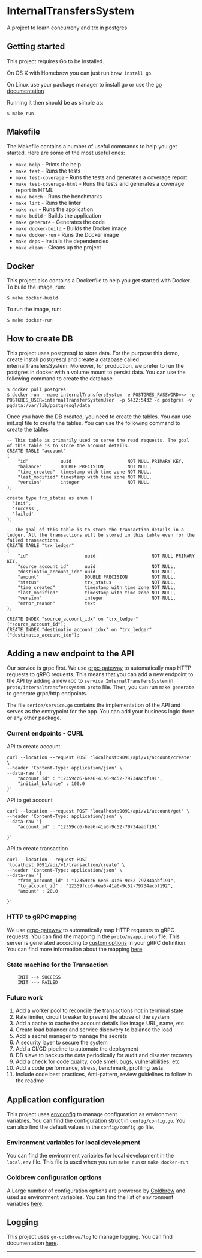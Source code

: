 # InternalTransfersSystem

A project to learn concurreny and trx in postgres

## Getting started

This project requires Go to be installed.

On OS X with Homebrew you can just run `brew install go`.

On Linux use your package manager to install go or use the [go documentation](https://go.dev/doc/install)

Running it then should be as simple as:

```console
$ make run
```

## Makefile

The Makefile contains a number of useful commands to help you get started. Here are some of the most useful ones:
- `make help` - Prints the help
- `make test` - Runs the tests
- `make test-coverage` - Runs the tests and generates a coverage report
- `make test-coverage-html` - Runs the tests and generates a coverage report in HTML
- `make bench` - Runs the benchmarks
- `make lint` - Runs the linter
- `make run` - Runs the application
- `make build` - Builds the application
- `make generate` - Generates the code
- `make docker-build` - Builds the Docker image
- `make docker-run` - Runs the Docker image
- `make deps` - Installs the dependencies
- `make clean` - Cleans up the project

## Docker

This project also contains a Dockerfile to help you get started with Docker. To build the image, run:

```console
$ make docker-build
```

To run the image, run:

```console
$ make docker-run
```
## How to create DB
This project uses postgresql to store data. For the purpose this demo, create install postgresql and create a database called internalTransfersSystem. Moreover, for production, we prefer to run the postgres in docker with a volume mount to persist data. You can use the following command to create the database

```console
$ docker pull postgres
$ docker run --name internalTransfersSystem -e POSTGRES_PASSWORD=<> -e POSTGRES_USER=internalTransferSystemUser  -p 5432:5432 -d postgres -v pgdata:/var/lib/postgresql/data
```
Once you have the DB created, you need to create the tables. You can use init.sql file to create the tables. You can use the following command to create the tables

```console
-- This table is primarily used to serve the read requests. The goal of this table is to store the account details.
CREATE TABLE "account"
(
    "id"            uuid                     NOT NULL PRIMARY KEY,
    "balance"       DOUBLE PRECISION         NOT NULL,
    "time_created"  timestamp with time zone NOT NULL,
    "last_modified" timestamp with time zone NOT NULL,
    "version"       integer                  NOT NULL
);

create type trx_status as enum (
  'init',
  'success',
  'failed'
);

-- The goal of this table is to store the transaction details in a ledger. All the transactions will be stored in this table even for the failed transactions.
CREATE TABLE "trx_ledger"
(
    "id"                     uuid                     NOT NULL PRIMARY KEY,
    "source_account_id"      uuid                     NOT NULL,
    "destinatio_account_idn" uuid                     NOT NULL,
    "amount"                 DOUBLE PRECISION         NOT NULL,
    "status"                 trx_status               NOT NULL,
    "time_created"           timestamp with time zone NOT NULL,
    "last_modified"          timestamp with time zone NOT NULL,
    "version"                integer                  NOT NULL,
    "error_reason"           text
);

CREATE INDEX "source_account_idx" on "trx_ledger" ("source_account_id");
CREATE INDEX "destinatio_account_idnx" on "trx_ledger" ("destinatio_account_idn");
```

## Adding a new endpoint to the API

Our service is grpc first. We use [grpc-gateway] to automatically map HTTP requests to gRPC requests. This means that you can add a new endpoint to the API by adding a new rpc to `service InternalTransfersSystem` in `proto/internaltransferssystem.proto` file. Then, you can run `make generate` to generate grpc/http endpoints.

The file `serice/service.go` contains the implementation of the API and serves as the emtrypoint for the app. You can add your business logic there or any other package.

### Current endpoints - CURL

API to create account
```console
curl --location --request POST 'localhost:9091/api/v1/account/create' \
--header 'Content-Type: application/json' \
--data-raw '{
    "account_id" : "12359cc6-6ea6-41a6-9c52-79734acbf191",
    "initial_balance" : 100.0
}'
```
 
API to get account
```console
curl --location --request POST 'localhost:9091/api/v1/account/get' \
--header 'Content-Type: application/json' \
--data-raw '{
    "account_id" : "12359cc6-6ea6-41a6-9c52-79734aabf191"

}'
```

API to create transaction
```console
curl --location --request POST 'localhost:9091/api/v1/transaction/create' \
--header 'Content-Type: application/json' \
--data-raw '{
    "from_account_id" : "12359cc6-6ea6-41a6-9c52-79734aabf191",
    "to_account_id" : "12359fcc6-6ea6-41a6-9c52-79734acbf192",
    "amount" : 20.0

}'
```


### HTTP to gRPC mapping

We use [grpc-gateway] to automatically map HTTP requests to gRPC requests. You can find the mapping in the `proto/myapp.proto` file. This server is generated according to [custom options](https://cloud.google.com/service-infrastructure/docs/service-management/reference/rpc/google.api#http) in your gRPC definition.  You can find more information about the mapping [here](https://grpc-ecosystem.github.io/grpc-gateway/docs/tutorials/adding_annotations/)

### State machine for the Transaction

```console
    INIT --> SUCCESS
    INIT --> FAILED
```

### Future work

1. Add a worker pool to reconcile the transactions not in terminal state
2. Rate limiter, circuit breaker to prevent the abuse of the system
3. Add a cache to cache the account details like image URL, name, etc
4. Create load balancer and service discovery to balance the load 
5. Add a secret manager to manage the secrets 
6. A security layer to secure the system 
7. Add a CI/CD pipeline to automate the deployment 
8. DB slave to backup the data periodically for audit and disaster recovery 
9. Add a check for code quality, code smell, bugs, vulnerabilities, etc 
10. Add a code performance, stress, benchmark, profiling tests 
11. Include code best practices, Anti-pattern, review guidelines to follow in the readme

## Application configuration

This project uses [envconfig] to manage configuration as environment variables. You can find the configuration struct in `config/config.go`. You can also find the default values in the `config/config.go` file.

### Environment variables for local development

You can find the environment variables for local development in the `local.env` file. This file is used when you run `make run` or `make docker-run`.

### Coldbrew configuration options

A Large number of configuration options are prowered by [Coldbrew] and used as environment variables. You can find the list of environment variables [here](https://pkg.go.dev/github.com/go-coldbrew/core/config#Config).

## Logging

This project uses `go-coldbrew/log` to manage logging. You can find documentation [here](https://pkg.go.dev/github.com/go-coldbrew/log).

---
[envconfig]: https://github.com/kelseyhightower/envconfig
[grpc-gateway]: https://grpc-ecosystem.github.io/grpc-gateway/
[Coldbrew]: https://docs.coldbrew.cloud
